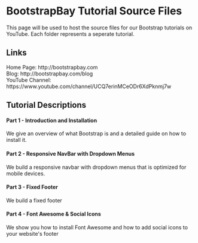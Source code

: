 BootstrapBay Tutorial Source Files
=========

This page will be used to host the source files for our Bootstrap tutorials on YouTube. Each folder represents a seperate tutorial. 

<h2>Links</h2>
Home Page: http://bootstrapbay.com <br/>
Blog: http://bootstrapbay.com/blog <br/>
YouTube Channel: https://www.youtube.com/channel/UCQ7erinMCeODr6XdPknmj7w

<h2>Tutorial Descriptions</h2>

<h4>Part 1 - Introduction and Installation</h4>
<p>We give an overview of what Bootstrap is and a detailed guide on how to install it.</p>

<h4>Part 2 - Responsive NavBar with Dropdown Menus</h4>
<p>We build a responsive navbar with dropdown menus that is optimized for mobile devices. </p>

<h4>Part 3 - Fixed Footer</h4>
<p>We build a fixed footer</p>

<h4>Part 4 - Font Awesome & Social Icons</h4>
<p>We show you how to install Font Awesome and how to add social icons to your website's footer</p>


